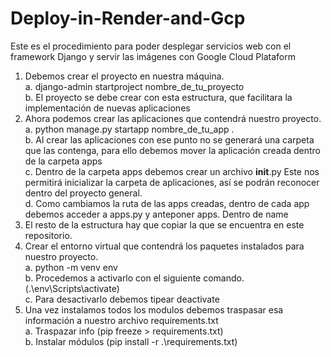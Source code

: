 # Deploy-in-Render-and-Gcp
Este es el procedimiento para poder desplegar servicios web con el framework Django y servir las imágenes con Google Cloud Plataform  
1.	Debemos crear el proyecto en nuestra máquina.  
a.	django-admin startproject nombre_de_tu_proyecto  
b.	El proyecto se debe crear con esta estructura, que facilitara la implementación de nuevas aplicaciones  
2.	Ahora podemos crear las aplicaciones que contendrá nuestro proyecto.  
a.	python manage.py startapp nombre_de_tu_app .  
b.	Al crear las aplicaciones con ese punto no se generará una carpeta que las contenga, para ello debemos mover la aplicación creada dentro de la carpeta apps  
c.	Dentro de la carpeta apps debemos crear un archivo __init__.py Este nos permitirá inicializar la carpeta de aplicaciones, así se podrán reconocer dentro del proyecto general.  
d.	Como cambiamos la ruta de las apps creadas, dentro de cada app debemos acceder a apps.py y anteponer apps. Dentro de name  
3.	El resto de la estructura hay que copiar la que se encuentra en este repositorio.  
4.	Crear el entorno virtual que contendrá los paquetes instalados para nuestro proyecto.  
a.	python -m venv env  
b.	Procedemos a activarlo con el siguiente comando. (.\env\Scripts\activate)  
c.	Para desactivarlo debemos tipear deactivate  
5.	Una vez instalamos todos los modulos debemos traspasar esa información a nuestro archivo requirements.txt  
a.	Traspazar info (pip freeze > requirements.txt)  
b.	Instalar módulos (pip install -r .\requirements.txt)  
 
